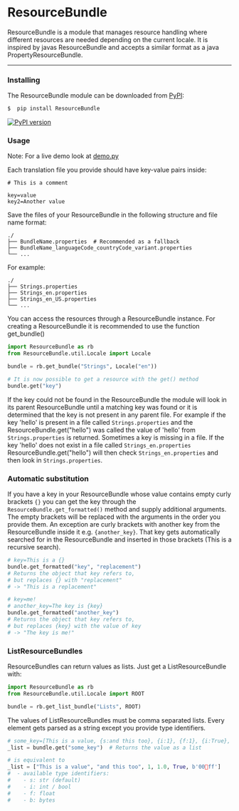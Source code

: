 # ResourceBundle

ResourceBundle is a module that manages resource handling where different resources are needed depending on the current locale.
It is inspired by javas ResourceBundle and accepts a similar format as a java PropertyResourceBundle.

---
### Installing

The ResourceBundle module can be downloaded from [PyPI](https://pypi.org/project/ResourceBundle):

```bash
$  pip install ResourceBundle
```

[![PyPI version](https://img.shields.io/badge/pypi-v1.0.2-yellow)](https://pypi.org/project/ResourceBundle)

### Usage

Note: For a live demo look at [demo.py](https://github.com/felix-zenk/ResourceBundle/blob/main/demo.py)

Each translation file you provide should have key-value pairs inside:
```
# This is a comment

key=value
key2=Another value
```

Save the files of your ResourceBundle in the following structure and file name format:
```
./
├── BundleName.properties  # Recommended as a fallback
├── BundleName_languageCode_countryCode_variant.properties
└── ...
```

For example:
```
./
├── Strings.properties
├── Strings_en.properties
├── Strings_en_US.properties
└── ...
```

You can access the resources through a ResourceBundle instance.
For creating a ResourceBundle it is recommended to use the function get_bundle()

```python
import ResourceBundle as rb
from ResourceBundle.util.Locale import Locale

bundle = rb.get_bundle("Strings", Locale("en"))

# It is now possible to get a resource with the get() method
bundle.get("key")
```

If the key could not be found in the ResourceBundle the module will look in its parent ResourceBundle until a matching key was found or it is determined that the key is not present in any parent file.
For example if the key 'hello' is present in a file called ```Strings.properties``` and the ResourceBundle.get("hello") was called the value of 'hello' from ```Strings.properties``` is returned.
Sometimes a key is missing in a file. If the key 'hello' does not exist in a file called ```Strings_en.properties``` ResourceBundle.get("hello") will then check ```Strings_en.properties``` and then look in ```Strings.properties```.

### Automatic substitution

If you have a key in your ResourceBundle whose value contains empty curly brackets ``{}`` you can get the key through the ``ResourceBundle.get_formatted()`` method and supply additional arguments.
The empty brackets will be replaced with the arguments in the order you provide them.
An exception are curly brackets with another key from the ResourceBundle inside it e.g. ``{another_key}``. That key gets automatically searched for in the ResourceBundle and inserted in those brackets (This is a recursive search).

```python
# key=This is a {}
bundle.get_formatted("key", "replacement")
# Returns the object that key refers to,
# but replaces {} with "replacement"
# -> "This is a replacement"

# key=me!
# another_key=The key is {key}
bundle.get_formatted("another_key")
# Returns the object that key refers to,
# but replaces {key} with the value of key
# -> "The key is me!"
```

### ListResourceBundles

ResourceBundles can return values as lists. Just get a ListResourceBundle with:

```python
import ResourceBundle as rb
from ResourceBundle.util.Locale import ROOT

bundle = rb.get_list_bundle("Lists", ROOT)
```

The values of ListResourceBundles must be comma separated lists. Every element gets parsed as a string except you provide type identifiers.

```python
# some_key=[This is a value, {s:and this too}, {i:1}, {f:1}, {i:True}, {b:00🐧ff}]
_list = bundle.get("some_key")  # Returns the value as a list

# is equivalent to
_list = ["This is a value", "and this too", 1, 1.0, True, b'00🐧ff']
#  - available type identifiers:
#    - s: str (default)
#    - i: int / bool
#    - f: float
#    - b: bytes
```
